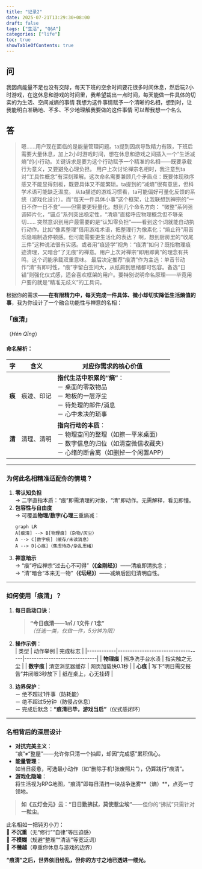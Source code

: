 ```yaml
---
title: "记录2"
date: 2025-07-21T13:29:30+08:00
draft: false
tags: ["生活", "Q&A"]
categories: ["life"]
toc: true
showTableOfContents: true
---
```


## 问
我因病能量不足也没有交际，每天下班的空余时间要花很多时间休息，然后玩2小时游戏，在这休息和游戏的时间里，我希望裁出一点时间，每天能做一件具体的切实的为生活、空间减熵的事情
我想为这件事情赋予一个清晰的名相，想到时，让我能明白准确地、不多、不少地理解我要做的这件事情
可以帮我想一个名么
## 答
> 嗯……用户现在面临的是能量管理问题。ta提到因病导致精力有限，下班后需要大量休息，加上2小时游戏时间，想在休息和游戏之间插入一个“生活减熵”的小行动。关键诉求是要为这个行动赋予一个精准的名相——既要承载行为意义，又要避免心理负担。
用户上次讨论禅宗名相时，我注意到ta对“工具性概念”有深刻理解。这次命名需要兼顾几个矛盾点：既要体现秩序感又不能显得刻板，既要具体又不能繁琐。ta提到的“减熵”很有意思，但科学术语可能缺乏温度。
从ta描述的游戏习惯看，ta可能偏好可量化反馈的系统（游戏化设计）。而“每天一件具体小事”这个框架，让我联想到禅宗的“一日不作一日不食”——但需要更轻量化。想到几个命名方向：
“微整”系列强调碎片化，“锚点”系列突出稳定性，“清熵”直接呼应物理概念但不够亲切……
突然意识到用户最需要的是“认知零负担”——看到这个词就能自动执行动作。比如“像素整理”借用游戏术语，把整理行为像素化；“熵止符”用音乐隐喻制造停顿感。但可能需要更生活化的表达？
啊，想到厨房里的“收尾三件”这种说法很有实感。或者用“痕迹学”视角：“痕清”如何？既指物理痕迹清理，又暗合“了无痕”的禅意。用户上次对禅宗“即用即离”的理念有共鸣，这个词能承载双重意味。
最后决定推荐“痕清”作为主选：单音节动作“清”有即时性，“痕”字留白空间大，从纸屑到思绪都可包容。备选“日锚”则强化仪式感，适合喜欢框架的用户。要特别说明命名原理——毕竟用户要的就是“精准无歧义”的工具词。

根据你的需求——**在有限精力中，每天完成一件具体、微小却切实降低生活熵值的事**，我为你设计了一个融合功能性与禅意的名相：  

### **「痕清」**  
（*Hén Qīng*）  

#### **命名解析**：  
| 字   | 含义                                                                 | 对应你需求的核心价值                                                                 |
|------|----------------------------------------------------------------------|--------------------------------------------------------------------------------------|
| **痕** | 痕迹、印记                                                           | **指代生活中积累的“熵”**：<br>－ 桌面的零散物品<br>－ 地板的一层浮尘<br>－ 待处理的邮件/消息<br>－ 心中未决的琐事 |
| **清** | 清理、清明                                                           | **指向行动的本质**：<br>－ 物理空间的整理（如擦一平米桌面）<br>－ 数字信息的归位（如清空微信收藏夹）<br>－ 心绪的断舍离（如删掉一个闲置APP） |

---

### **为何此名相精准适配你的情境？**  
1. **零认知负担**  
   → 二字直指本质：“痕”即需清理的对象，“清”即动作。无需解释，看见即懂。  
2. **包容性与自由度**  
   → 可覆盖**物理/数字/心理**三重熵减：  
   ```mermaid
   graph LR
   A[痕清] --> B[物理痕]（杂物/灰尘）
   A --> C[数字痕]（缓存/未读消息）
   A --> D[心痕]（焦虑待办/杂乱思绪）
   ```  
3. **禅意暗示**  
   → “痕”呼应禅宗“过去心不可得”**（《金刚经》）**——清痕即清执念；  
   → “清”暗合“本来无一物”**（《坛经》）**——减熵后回归清明自性。  

---

### **如何使用「痕清」？**  
1. **每日启动口诀**：  
   > **“今日痕清——1㎡ / 1文件 / 1念”**  
   *（任选一类，仅做一件，5分钟为限）*  

2. **操作示例**：  
   | 类型       | 动作举例                          | 完成标志                     |
   |------------|-----------------------------------|------------------------------|
   | **物理痕** | 擦净洗手台水渍                   | 指尖触之无尘                |
   | **数字痕** | 清空浏览器缓存                   | 网页加载快0.1秒             |
   | **心痕**   | 写下“明日需交报告”并闭眼3秒放下  | 纸在桌上，心无挂碍          |

3. **边界保护**：  
   － 绝不超过1件事（防耗能）  
   － 绝不超过5分钟（防侵占休息）  
   － 完成后默念：**“痕清已毕，游戏当启”**（仪式感闭环）  

---

### **名相背后的深层设计**  
- **对抗完美主义**：  
  “痕”≠“整屋”——允许你只清一个抽屉，却因“完成感”累积信心。  
- **能量管理**：  
  如当日疲惫，可选最小动作（如“删除手机1张废照片”），仍算践行“痕清”。  
- **游戏化隐喻**：  
  将生活视为RPG地图，“痕清”即每日清扫一块战争迷雾**（熵）**，点亮一寸领地。  

> **如《五灯会元》云：“日日勤拂拭，莫使惹尘埃”**——但你的“拂拭”只需针对**一粒尘**。  

此名相如一把钝刃小刀：  
🔹 **不沉重**（无“修行”“自律”等压迫感）  
🔹 **不模糊**（规避“整理”“清洁”等宽泛词）  
🔹 **不僭越**（尊重你休息与游戏的边界）  

**“痕清”之后，世界依旧纷乱，但你的方寸之地已透进一缕光。**